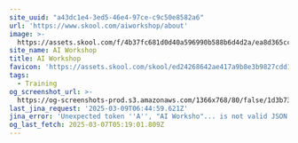 ```yaml
---
site_uuid: "a43dc1e4-3ed5-46e4-97ce-c9c50e8582a6"
url: 'https://www.skool.com/aiworkshop/about'
image: >-
  https://assets.skool.com/f/4b37fc681d0d40a596990b588b6d4d2a/ea8d365cc54044b790a978ec5464c4995a86f32ec3f34da08d3c8c0a1540ffef
site_name: AI Workshop
title: AI Workshop
favicon: 'https://assets.skool.com/skool/ed24268642ae417a9b8e3b9827cdd1fd.ico'
tags:
  - Training
og_screenshot_url: >-
  https://og-screenshots-prod.s3.amazonaws.com/1366x768/80/false/1d3b73a72099128c63c2eea5f2e52fa4597d4938c06d90fe1a55e288e5716c92.jpeg
last_jina_request: '2025-03-09T06:44:59.621Z'
jina_error: 'Unexpected token ''A'', "AI Worksho"... is not valid JSON'
og_last_fetch: 2025-03-07T05:19:01.809Z
---
```


